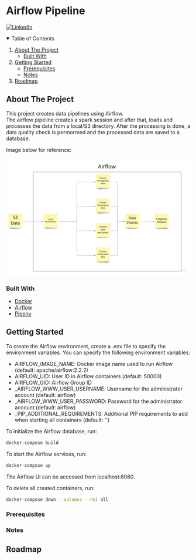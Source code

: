 # Airflow Pipeline

[![LinkedIn][linkedin-shield]][linkedin-url]

<!-- TABLE OF CONTENTS -->
<details open="open">
  <summary>Table of Contents</summary>
  <ol>
    <li>
      <a href="#about-the-project">About The Project</a>
      <ul>
        <li><a href="#built-with">Built With</a></li>
      </ul>
    </li>
    <li>
      <a href="#getting-started">Getting Started</a>
      <ul>
        <li><a href="#prerequisites">Prerequisites</a></li>
        <li><a href="#notes">Notes</a></li>
      </ul>
    </li>
    <li><a href="#roadmap">Roadmap</a></li>
  </ol>
</details>

<!-- ABOUT THE PROJECT -->
## About The Project

This project creates data pipelines using Airflow.  
The airflow pipeline creates a spark session and after that, loads and processes the data from a local/S3 directory. After the processing is done, a data quality check is permormed and the processed data are saved to a database.  

Image below for reference:

![docs/arch-ud.jpg](docs/arch-ud.jpg)


### Built With

* [Docker](https://www.docker.com/)
* [Airflow](https://airflow.apache.org/)
* [Pipenv](https://pipenv-fork.readthedocs.io/en/latest/)


## Getting Started

To create the Airflow environment, create a .env file to specify the environment variables.
You can specify the following environment variables:

* AIRFLOW_IMAGE_NAME: Docker image name used to run Airflow (default: apache/airflow:2.2.2)
* AIRFLOW_UID: User ID in Airflow containers (default: 50000)
* AIRFLOW_GID: Airflow Group ID
* _AIRFLOW_WWW_USER_USERNAME: Username for the administrator account (default: airflow)
* _AIRFLOW_WWW_USER_PASSWORD: Password for the administrator account (default: airflow)
* _PIP_ADDITIONAL_REQUIREMENTS: Additional PIP requirements to add when starting all containers (default: '')

To initialize the Airflow database, run:

```Bash
docker-compose build
```

To start the Airflow services, run:

```Bash
docker-compose up
```

The Airflow UI can be accessed from localhost:8080.

To delete all created containers, run:

```Bash
docker-compose down --volumes --rmi all
```

### Prerequisites


### Notes


## Roadmap


[linkedin-shield]: https://img.shields.io/badge/-LinkedIn-white.svg?
[linkedin-url]: https://linkedin.com/in/stelios-giannikis
